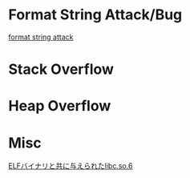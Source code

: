 <!-- TITLE: Pwn -->
<!-- SUBTITLE: A quick summary of Pwn -->

# Format String Attack/Bug

[format string attack](/ctf/techniques/pwn/format-string-attack)

# Stack Overflow

# Heap Overflow

# Misc

[ELFバイナリと共に与えられたlibc.so.6](/ctf/techniques/pwn/libc-so-6)